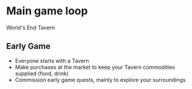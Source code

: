 # Main game loop

World's End Tavern

## Early Game

- Everyone starts with a Tavern
- Make purchases at the market to keep your Tavern commodities supplied (food, drink)
- Commission early game quests, mainly to explore your surroundings

